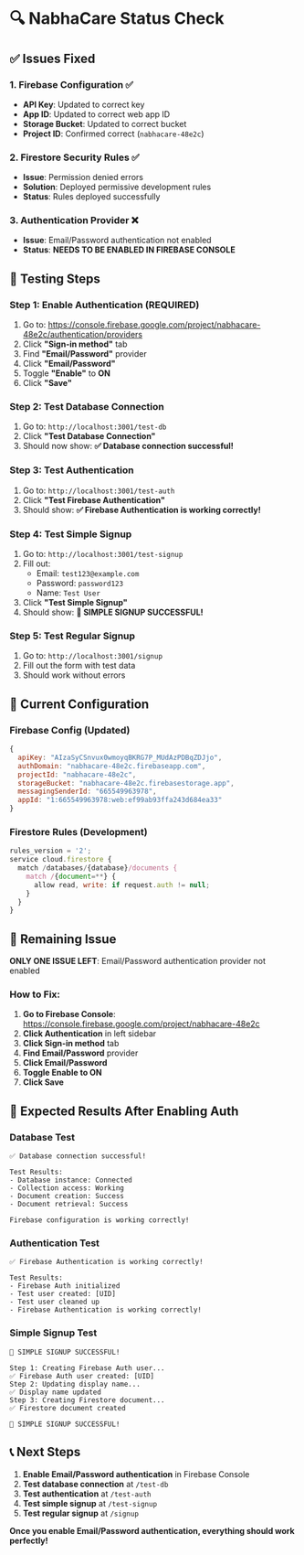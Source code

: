 # 🔍 NabhaCare Status Check

## ✅ Issues Fixed

### 1. Firebase Configuration ✅
- **API Key**: Updated to correct key
- **App ID**: Updated to correct web app ID
- **Storage Bucket**: Updated to correct bucket
- **Project ID**: Confirmed correct (`nabhacare-48e2c`)

### 2. Firestore Security Rules ✅
- **Issue**: Permission denied errors
- **Solution**: Deployed permissive development rules
- **Status**: Rules deployed successfully

### 3. Authentication Provider ❌
- **Issue**: Email/Password authentication not enabled
- **Status**: **NEEDS TO BE ENABLED IN FIREBASE CONSOLE**

## 🧪 Testing Steps

### Step 1: Enable Authentication (REQUIRED)
1. Go to: https://console.firebase.google.com/project/nabhacare-48e2c/authentication/providers
2. Click **"Sign-in method"** tab
3. Find **"Email/Password"** provider
4. Click **"Email/Password"**
5. Toggle **"Enable"** to **ON**
6. Click **"Save"**

### Step 2: Test Database Connection
1. Go to: `http://localhost:3001/test-db`
2. Click **"Test Database Connection"**
3. Should now show: **✅ Database connection successful!**

### Step 3: Test Authentication
1. Go to: `http://localhost:3001/test-auth`
2. Click **"Test Firebase Authentication"**
3. Should show: **✅ Firebase Authentication is working correctly!**

### Step 4: Test Simple Signup
1. Go to: `http://localhost:3001/test-signup`
2. Fill out:
   - Email: `test123@example.com`
   - Password: `password123`
   - Name: `Test User`
3. Click **"Test Simple Signup"**
4. Should show: **🎉 SIMPLE SIGNUP SUCCESSFUL!**

### Step 5: Test Regular Signup
1. Go to: `http://localhost:3001/signup`
2. Fill out the form with test data
3. Should work without errors

## 🔧 Current Configuration

### Firebase Config (Updated)
```javascript
{
  apiKey: "AIzaSyCSnvux0wmoyqBKRG7P_MUdAzPDBqZDJjo",
  authDomain: "nabhacare-48e2c.firebaseapp.com",
  projectId: "nabhacare-48e2c",
  storageBucket: "nabhacare-48e2c.firebasestorage.app",
  messagingSenderId: "665549963978",
  appId: "1:665549963978:web:ef99ab93ffa243d684ea33"
}
```

### Firestore Rules (Development)
```javascript
rules_version = '2';
service cloud.firestore {
  match /databases/{database}/documents {
    match /{document=**} {
      allow read, write: if request.auth != null;
    }
  }
}
```

## 🚨 Remaining Issue

**ONLY ONE ISSUE LEFT**: Email/Password authentication provider not enabled

### How to Fix:
1. **Go to Firebase Console**: https://console.firebase.google.com/project/nabhacare-48e2c
2. **Click Authentication** in left sidebar
3. **Click Sign-in method** tab
4. **Find Email/Password** provider
5. **Click Email/Password**
6. **Toggle Enable to ON**
7. **Click Save**

## 🎯 Expected Results After Enabling Auth

### Database Test
```
✅ Database connection successful!

Test Results:
- Database instance: Connected
- Collection access: Working
- Document creation: Success
- Document retrieval: Success

Firebase configuration is working correctly!
```

### Authentication Test
```
✅ Firebase Authentication is working correctly!

Test Results:
- Firebase Auth initialized
- Test user created: [UID]
- Test user cleaned up
- Firebase Authentication is working correctly!
```

### Simple Signup Test
```
🎉 SIMPLE SIGNUP SUCCESSFUL!

Step 1: Creating Firebase Auth user...
✅ Firebase Auth user created: [UID]
Step 2: Updating display name...
✅ Display name updated
Step 3: Creating Firestore document...
✅ Firestore document created

🎉 SIMPLE SIGNUP SUCCESSFUL!
```

## 📞 Next Steps

1. **Enable Email/Password authentication** in Firebase Console
2. **Test database connection** at `/test-db`
3. **Test authentication** at `/test-auth`
4. **Test simple signup** at `/test-signup`
5. **Test regular signup** at `/signup`

**Once you enable Email/Password authentication, everything should work perfectly!**
